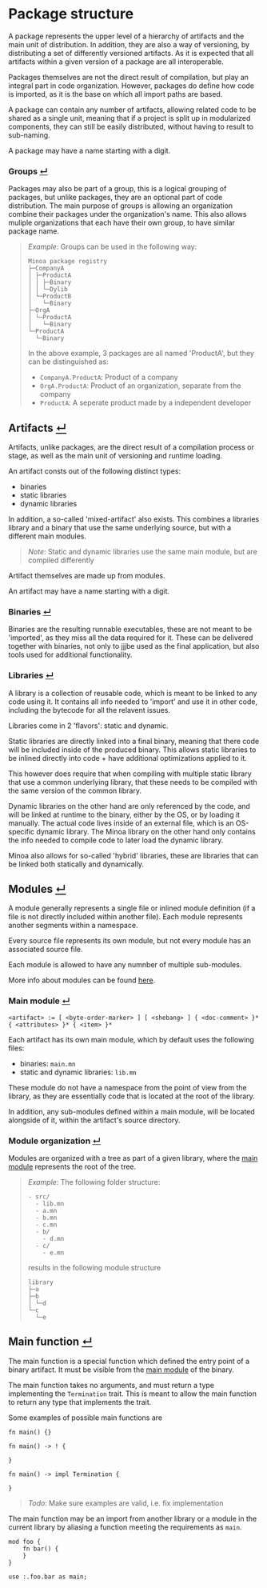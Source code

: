 # Package structure

A package represents the upper level of a hierarchy of artifacts and the main unit of distribution.
In addition, they are also a way of versioning, by distributing a set of differently versioned artifacts.
As it is expected that all artifacts within a given version of a package are all interoperable.

Packages themselves are not the direct result of compilation, but play an integral part in code organization.
However, packages do define how code is imported, as it is the base on which all import paths are based.

A package can contain any number of artifacts, allowing related code to be shared as a single unit,
meaning that if a project is split up in modularized components, they can still be easily distributed, without having to result to sub-naming.

A package may have a name starting with a digit.

### Groups [↵](#package-structure)

Packages may also be part of a group, this is a logical grouping of packages, but unlike packages, they are an optional part of code distribution.
The main purpose of groups is allowing an organization combine their packages under the organization's name.
This also allows muliple organizations that each have their own group, to have similar package name.

> _Example_:
> Groups can be used in the following way:
> ```
> Minoa package registry
> ├─CompanyA
> │ ├─ProductA
> │ │ ├─Binary
> │ │ └─Dylib
> │ └─ProductB
> │   └─Binary
> ├─OrgA
> │ └─ProductA
> │   └─Binary
> └─ProductA
>   └─Binary
> ```
> 
> In the above example, 3 packages are all named 'ProductA', but they can be distinguished as:
> - `CompanyA.ProductA`: Product of a company
> - `OrgA.ProductA`: Product of an organization, separate from the company
> - `ProductA`: A seperate product made by a independent developer

## Artifacts [↵](#package-structure)

Artifacts, unlike packages, are the direct result of a compilation process or stage, as well as the main unit of versioning and runtime loading.

An artifact consts out of the following distinct types:
- binaries
- static libraries
- dynamic libraries

In addition, a so-called 'mixed-artifact' also exists.
This combines a libraries library and a binary that use the same underlying source, but with a different main modules.

> _Note_: Static and dynamic libraries use the same main module, but are compiled differently

Artifact themselves are made up from modules.

An artifact may have a name starting with a digit.

### Binaries [↵](#artifacts-)

Binaries are the resulting runnable executables, these are not meant to be 'imported', as they miss all the data required for it.
These can be delivered together with binaries, not only to jjjbe used as the final application, but also tools used for additional functionality.

### Libraries [↵](#artifacts-)

A library is a collection of reusable code, which is meant to be linked to any code using it.
It contains all info needed to 'import' and use it in other code, including the bytecode for all the relavent issues.

Libraries come in 2 'flavors': static and dynamic.

Static libraries are directly linked into a final binary, meaning that there code will be included inside of the produced binary.
This allows static libraries to be inlined directly into code + have additional optimizations applied to it.

This however does require that when compiling with multiple static library that use a common underlying library, that these needs to be compiled with the same version of the common library.

Dynamic libraries on the other hand are only referenced by the code, and will be linked at runtime to the binary, either by the OS, or by loading it manually.
The actual code lives inside of an external file, which is an OS-specific dynamic library.
The Minoa library on the other hand only contains the info needed to compile code to later load the dynamic library.

Minoa also allows for so-called 'hybrid' libraries, these are libraries that can be linked both statically and dynamically.

## Modules [↵](#package-structure)

A module generally represents a single file or inlined module definition (if a file is not directly included within another file).
Each module represents another segments within a namespace.

Every source file represents its own module, but not every module has an associated source file.

Each module is allowed to have any numnber of multiple sub-modules.

More info about modules can be found [here](./items/modules.md).

### Main module [↵](#modules-)
```
<artifact> := [ <byte-order-marker> ] [ <shebang> ] { <doc-comment> }* { <attributes> }* { <item> }*
```

Each artifact has its own main module, which by default uses the following files:
- binaries: `main.mn`
- static and dynamic libraries: `lib.mn`

These module do not have a namespace from the point of view from the library, as they are essentially code that is located at the root of the library.

In addition, any sub-modules defined within a main module, will be located alongside of it, within the artifact's source directory.

### Module organization [↵](#modules-)

Modules are organized with a tree as part of a given library, where the [main module] represents the root of the tree.


> _Example_:
> The following folder structure:
> ```
> - src/
>   - lib.mn
>   - a.mn
>   - b.mn
>   - c.mn
>   - b/
>     - d.mn
>   - c/
>     - e.mn
> ```
> 
> results in the following module structure
> ```
> library
> ├─a
> ├─b
> │ └─d
> └─c
>   └─e
> ```

## Main function [↵](#package-structure)

The main function is a special function which defined the entry point of a binary artifact.
It must be visible from the [main module] of the binary.

The main function takes no arguments, and must return a type implementing the `Termination` trait.
This is meant to allow the main function to return any type that implements the trait.

Some examples of possible main functions are
```
fn main() {}
```
```
fn main() -> ! {

}
```
```
fn main() -> impl Termination {

}
```

> _Todo_: Make sure examples are valid, i.e. fix implementation

The main function may be an import from another library or a module in the current library by aliasing a function meeting the requirements as `main`.

```
mod foo {
    fn bar() {
    }
}

use :.foo.bar as main;
```



[main module]: #main-module-